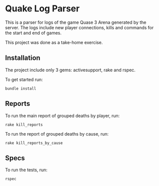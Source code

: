 # Quake Log Parser

This is a parser for logs of the game Quase 3 Arena generated by the server. The logs include new player connections, kills and commands for the start and end of games.

This project was done as a take-home exercise. 


## Installation

The project include only 3 gems: activesupport, rake and rspec.

To get started run:

```
bundle install
```

## Reports

To run the main report of grouped deaths by player, run:

```
rake kill_reports
```

To run the report of grouped deaths by cause, run:

```
rake kill_reports_by_cause
```

## Specs

To run the tests, run:

```
rspec
```